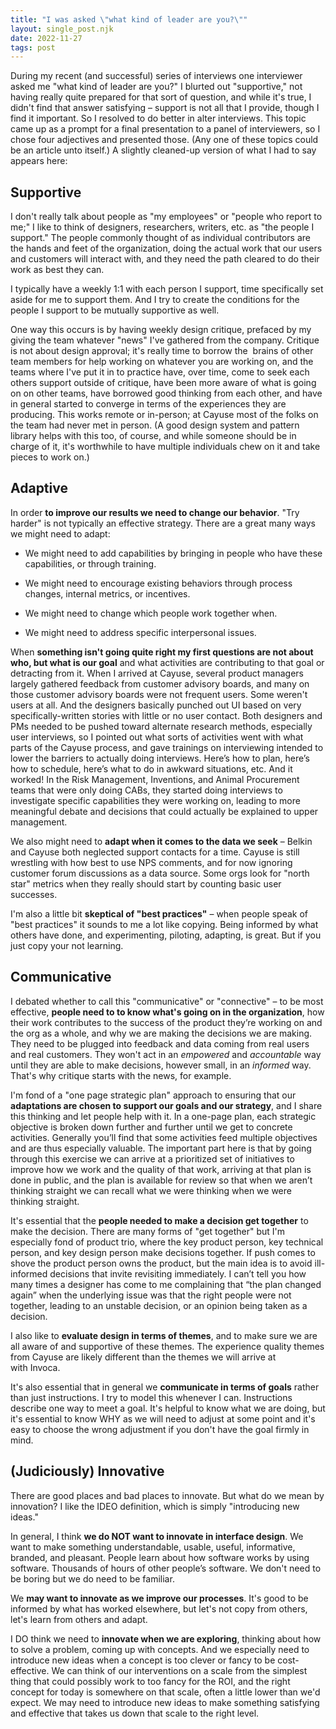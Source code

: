 ```yaml
---
title: "I was asked \"what kind of leader are you?\""
layout: single_post.njk
date: 2022-11-27
tags: post
---
```


During my recent (and successful) series of interviews one interviewer asked me "what kind of leader are you?" I blurted out "supportive," not having really quite prepared for that sort of question, and while it's true, I didn't find that answer satisfying – support is not all that I provide, though I find it important. So I resolved to do better in alter interviews. This topic came up as a prompt for a final presentation to a panel of interviewers, so I chose four adjectives and presented those. (Any one of these topics could be an article unto itself.) A slightly cleaned-up version of what I had to say appears here:

## Supportive

I don't really talk about people as "my employees" or "people who report to me;" I like to think of designers, researchers, writers, etc. as "the people I support." The people commonly thought of as individual contributors are the hands and feet of the organization, doing the actual work that our users and customers will interact with, and they need the path cleared to do their work as best they can.

I typically have a weekly 1:1 with each person I support, time specifically set aside for me to support them. And I try to create the conditions for the people I support to be mutually supportive as well. 

One way this occurs is by having weekly design critique, prefaced by my giving the team whatever "news" I've gathered from the company. Critique is not about design approval; it's really time to borrow the  brains of other team members for help working on whatever you are working on, and the teams where I've put it in to practice have, over time, come to seek each others support outside of critique, have been more aware of what is going on on other teams, have borrowed good thinking from each other, and have in general started to converge in terms of the experiences they are producing. This works remote or in-person; at Cayuse most of the folks on the team had never met in person. (A good design system and pattern library helps with this too, of course, and while someone should be in charge of it, it's worthwhile to have multiple individuals chew on it and take pieces to work on.)

## Adaptive

In order **to improve our results we need to change our behavior**. "Try harder" is not typically an effective strategy. There are a great many ways we might need to adapt:

- We might need to add capabilities by bringing in people who have these capabilities, or through training.

- We might need to encourage existing behaviors through process changes, internal metrics, or incentives.

- We might need to change which people work together when.

- We might need to address specific interpersonal issues.

When **something isn't going quite right my first questions are not about who, but what is our goal** and what activities are contributing to that goal or detracting from it. When I arrived at Cayuse, several product managers largely gathered feedback from customer advisory boards, and many on those customer advisory boards were not frequent users. Some weren't users at all. And the designers basically punched out UI based on very specifically-written stories with little or no user contact. Both designers and PMs needed to be pushed toward alternate research methods, especially user interviews, so I pointed out what sorts of activities went with what parts of the Cayuse process, and gave trainings on interviewing intended to lower the barriers to actually doing interviews. Here’s how to plan, here’s how to schedule, here’s what to do in awkward situations, etc. And it worked! In the Risk Management, Inventions, and Animal Procurement teams that were only doing CABs, they started doing interviews to investigate specific capabilities they were working on, leading to more meaningful debate and decisions that could actually be explained to upper management.

We also might need to **adapt when it comes to the data we seek** – Belkin and Cayuse both neglected support contacts for a time. Cayuse is still wrestling with how best to use NPS comments, and for now ignoring customer forum discussions as a data source. Some orgs look for "north star" metrics when they really should start by counting basic user successes.

I'm also a little bit **skeptical of "best practices"** – when people speak of "best practices" it sounds to me a lot like copying. Being informed by what others have done, and experimenting, piloting, adapting, is great. But if you just copy your not learning.

## Communicative

I debated whether to call this "communicative" or "connective" – to be most effective, **people need to to know what's going on in the organization**, how their work contributes to the success of the product they’re working on and the org as a whole, and why we are making the decisions we are making. They need to be plugged into feedback and data coming from real users and real customers. They won't act in an _empowered_ and _accountable_ way until they are able to make decisions, however small, in an _informed_ way. That's why critique starts with the news, for example.

I'm fond of a "one page strategic plan" approach to ensuring that our **adaptations are chosen to support our goals and our strategy**, and I share this thinking and let people help with it. In a one-page plan, each strategic objective is broken down further and further until we get to concrete activities. Generally you’ll find that some activities feed multiple objectives and are thus especially valuable. The important part here is that by going through this exercise we can arrive at a prioritized set of initiatives to improve how we work and the quality of that work, arriving at that plan is done in public, and the plan is available for review so that when we aren’t thinking straight we can recall what we were thinking when we were thinking straight.

It's essential that the **people needed to make a decision get together** to make the decision. There are many forms of "get together" but I'm especially fond of product trio, where the key product person, key technical person, and key design person make decisions together. If push comes to shove the product person owns the product, but the main idea is to avoid ill-informed decisions that invite revisiting immediately. I can’t tell you how many times a designer has come to me complaining that “the plan changed again” when the underlying issue was that the right people were not together, leading to an unstable decision, or an opinion being taken as a decision.

I also like to **evaluate design in terms of themes**, and to make sure we are all aware of and supportive of these themes. The experience quality themes from Cayuse are likely different than the themes we will arrive at with Invoca.

It's also essential that in general we **communicate in terms of goals** rather than just instructions. I try to model this whenever I can. Instructions describe one way to meet a goal. It's helpful to know what we are doing, but it's essential to know WHY as we will need to adjust at some point and it's easy to choose the wrong adjustment if you don't have the goal firmly in mind.

## (Judiciously) Innovative

There are good places and bad places to innovate. But what do we mean by innovation? I like the IDEO definition, which is simply "introducing new ideas."

In general, I think **we do NOT want to innovate in interface design**. We want to make something understandable, usable, useful, informative, branded, and pleasant. People learn about how software works by using software. Thousands of hours of other people’s software. We don't need to be boring but we do need to be familiar.

We **may want to innovate as we improve our processes**. It's good to be informed by what has worked elsewhere, but let's not copy from others, let's learn from others and adapt.

I DO think we need to **innovate when we are exploring**, thinking about how to solve a problem, coming up with concepts. And we especially need to introduce new ideas when a concept is too clever or fancy to be cost-effective. We can think of our interventions on a scale from the simplest thing that could possibly work to too fancy for the ROI, and the right concept for today is somewhere on that scale, often a little lower than we'd expect. We may need to introduce new ideas to make something satisfying and effective that takes us down that scale to the right level.
